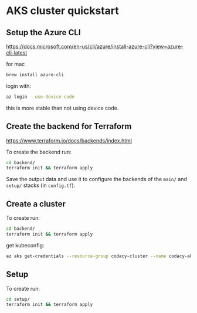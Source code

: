 # AKS cluster quickstart

## Setup the Azure CLI

<https://docs.microsoft.com/en-us/cli/azure/install-azure-cli?view=azure-cli-latest>

for mac

```bash
brew install azure-cli
```

login with:

```bash
az login --use-device-code
```

this is more stable than not using device code.

## Create the backend for Terraform

<https://www.terraform.io/docs/backends/index.html>

To create the backend run:

```bash
cd backend/
terraform init && terraform apply
```

Save the output data and use it to configure the backends of the `main/`
and `setup/` stacks (in `config.tf`).

## Create a cluster

To create run:

```bash
cd backend/
terraform init && terraform apply
```

get kubeconfig:

```bash
az aks get-credentials --resource-group codacy-cluster --name codacy-aks-cluster
```

## Setup

To create run:

```bash
cd setup/
terraform init && terraform apply
```
